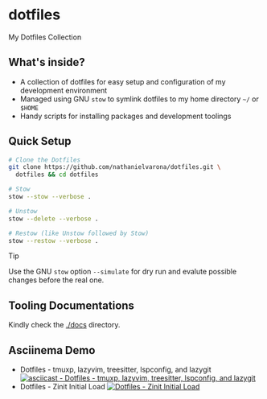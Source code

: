 # dotfiles

My Dotfiles Collection

## What's inside?

- A collection of dotfiles for easy setup and configuration of my development environment
- Managed using GNU `stow` to symlink dotfiles to my home directory `~/` or `$HOME`
- Handy scripts for installing packages and development toolings

## Quick Setup

```bash
# Clone the Dotfiles
git clone https://github.com/nathanielvarona/dotfiles.git \
  dotfiles && cd dotfiles

# Stow
stow --stow --verbose .

# Unstow
stow --delete --verbose .

# Restow (like Unstow followed by Stow)
stow --restow --verbose .
```

> [!TIP]
> Use the GNU `stow` option `--simulate` for dry run and evalute possible changes before the real one.

## Tooling Documentations

Kindly check the [./docs](./docs) directory.

## Asciinema Demo

- Dotfiles - tmuxp, lazyvim, treesitter, lspconfig, and lazygit
  [![asciicast - Dotfiles - tmuxp, lazyvim, treesitter, lspconfig, and lazygit](https://asciinema.org/a/748818.svg)](https://asciinema.org/a/748818?autoplay=1&loop=1)
- Dotfiles - Zinit Initial Load
  [![Dotfiles - Zinit Initial Load](https://asciinema.org/a/666761.svg)](https://asciinema.org/a/666761?autoplay=1&loop=1)
